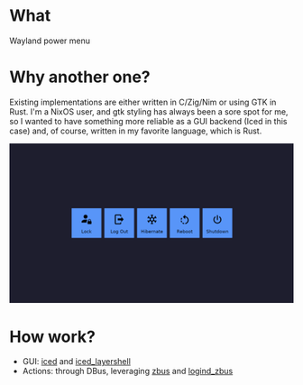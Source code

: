 # What
Wayland power menu

# Why another one?
Existing implementations are either written in C/Zig/Nim or using GTK in Rust.
I'm a NixOS user, and gtk styling has always been a sore spot for me, so I wanted to have
something more reliable as a GUI backend (Iced in this case) and, of course, written in my
favorite language, which is Rust.

![Screenshot](./assets/screenshot.png)

# How work?
- GUI: [iced](https://docs.rs/iced/latest/iced/) and [iced_layershell](https://docs.rs/iced_layershell/latest/iced_layershell/)
- Actions: through DBus, leveraging [zbus](https://docs.rs/zbus/latest/zbus/) and
[logind_zbus](https://docs.rs/logind-zbus/latest/logind_zbus/)
